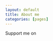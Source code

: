 ```yaml
---
layout: default
title: About me
categories: [pages]
---
```


<i class="fas fa-donate"></i> Support me on <Br />
<a href="https://www.patreon.com/bePatron?u=18795657"><i class="fab fa-patreon fa-4x"></i></a>
<a href="https://paypal.me/sudtanj?locale.x=en_US"><i class="fab fa-cc-paypal fa-4x"></i></a>
